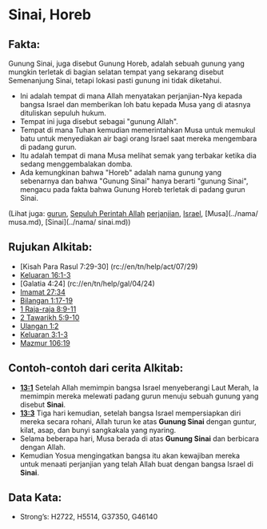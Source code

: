 # Sinai, Horeb

## Fakta: 

Gunung Sinai, juga disebut Gunung Horeb, adalah sebuah gunung yang mungkin terletak di bagian selatan tempat yang sekarang disebut Semenanjung Sinai, tetapi lokasi pasti gunung ini tidak diketahui. 

* Ini adalah tempat di mana Allah menyatakan perjanjian-Nya kepada bangsa Israel dan memberikan loh batu kepada Musa yang di atasnya dituliskan sepuluh hukum.
* Tempat ini juga disebut sebagai "gunung Allah".
* Tempat di mana Tuhan kemudian memerintahkan Musa untuk memukul batu untuk menyediakan air bagi orang Israel saat mereka mengembara di padang gurun.
* Itu adalah tempat di mana Musa melihat semak yang terbakar ketika dia sedang menggembalakan domba.
* Ada kemungkinan bahwa "Horeb" adalah nama gunung yang sebenarnya dan bahwa "Gunung Sinai" hanya berarti "gunung Sinai", mengacu pada fakta bahwa Gunung Horeb terletak di padang gurun Sinai. 

(Lihat juga: [gurun](../lainnya/gurun.md), [Sepuluh Perintah Allah](../lainnya/sepuluhperintah.md) [perjanjian](../kt/perjanjian.md), [Israel](../kt/israel.md), [Musa](../nama/ musa.md), [Sinai](../nama/ sinai.md)) 

## Rujukan Alkitab:

* [Kisah Para Rasul 7:29-30] (rc://en/tn/help/act/07/29)
* [Keluaran 16:1-3](rc://en/tn/help/exo/16/01)
* [Galatia 4:24] (rc://en/tn/help/gal/04/24)
* [Imamat 27:34](rc://en/tn/help/lev/27/34)
* [Bilangan 1:17-19](rc://en/tn/help/num/01/17)
* [1 Raja-raja 8:9-11](rc://en/tn/help/1ki/08/09)
* [2 Tawarikh 5:9-10](rc://en/tn/help/2ch/05/09)
* [Ulangan 1:2](rc://en/tn/help/deu/01/02)
* [Keluaran 3:1-3](rc://en/tn/help/exo/03/01)
* [Mazmur 106:19](rc://en/tn/help/psa/106/19) 

## Contoh-contoh dari cerita Alkitab:

* __[13:1](rc://en/tn/help/obs/13/01)__ Setelah Allah memimpin bangsa Israel menyeberangi Laut Merah, Ia memimpin mereka melewati padang gurun menuju sebuah gunung yang disebut __Sinai__.
* __[13:3](rc://en/tn/help/obs/13/03)__ Tiga hari kemudian, setelah bangsa Israel mempersiapkan diri mereka secara rohani, Allah turun ke atas __Gunung Sinai__ dengan guntur, kilat, asap, dan bunyi sangkakala yang nyaring.
* Selama beberapa hari, Musa berada di atas __Gunung Sinai__ dan berbicara dengan Allah.
* Kemudian Yosua mengingatkan bangsa itu akan kewajiban mereka untuk menaati perjanjian yang telah Allah buat dengan bangsa Israel di __Sinai__. 

## Data Kata: 

* Strong’s: H2722, H5514, G37350, G46140

